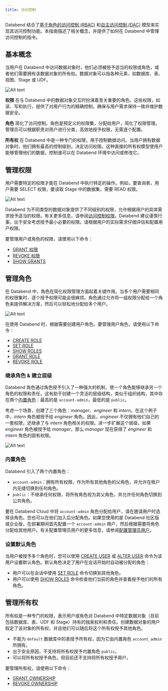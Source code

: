 ```yaml
---
title: 访问控制
---
```


Databend 结合了[基于角色的访问控制 (RBAC)](https://en.wikipedia.org/wiki/Role-based_access_control) 和[自主访问控制 (DAC)](https://en.wikipedia.org/wiki/Discretionary_access_control) 模型来实现其访问控制功能。本指南描述了相关概念，并提供了如何在 Databend 中管理访问控制的指令。

## 基本概念

当用户在 Databend 中访问数据对象时，他们必须被授予适当的权限或角色，或者他们需要拥有该数据对象的所有权。数据对象可以指各种元素，如数据库、表、视图、Stage 或 UDF。

![Alt text](/img/guides/access-control-1.png)

**权限** 在与 Databend 中的数据对象交互时扮演着至关重要的角色。这些权限，如读、写和执行，提供了对用户行为的精确控制，确保与用户需求保持一致并维护数据安全。

**角色** 简化了访问控制。角色是预定义的权限集，分配给用户，简化了权限管理。管理员可以根据职责对用户进行分类，高效地授予权限，无需逐个配置。

**所有权** 在 Databend 中是一种专门的权限，用于控制数据访问。当用户拥有数据对象时，他们拥有最高的控制级别，决定访问权限。这种直接的所有权模型使用户能够管理他们的数据，控制谁可以在 Databend 环境中访问或修改它。

## 管理权限

用户需要特定的权限才能在 Databend 中执行特定的操作。例如，要查询表，用户需要 SELECT 权限，要读取 Stage 中的数据集，需要 READ 权限。

![Alt text](/img/guides/access-control-2.png)

Databend 为不同类型的数据对象提供了不同级别的权限，允许根据用户的具体需求授予适当的权限。有关更多信息，请参阅[访问控制权限](/sql/sql-reference/access-control-privileges)。Databend 建议谨慎行事，出于安全考虑授予最小必要的权限。请根据用户的实际需求仔细评估和配置用户权限。

要管理用户或角色的权限，请使用以下命令：

- [GRANT 权限](/sql/sql-commands/ddl/user/grant-privileges)
- [REVOKE 权限](/sql/sql-commands/ddl/user/revoke-privileges)
- [SHOW GRANTS](/sql/sql-commands/ddl/user/show-grants)

## 管理角色

在 Databend 中，角色在简化权限管理方面起着关键作用。当多个用户需要相同的权限集时，逐个授予权限可能会很麻烦。角色通过允许将一组权限分配给一个角色来提供解决方案，然后可以轻松地分配给多个用户。

![Alt text](/img/guides/access-control-3.png)

在使用 Databend 时，根据需要创建用户角色。要管理用户角色，请使用以下命令：

- [CREATE ROLE](/sql/sql-commands/ddl/user/user-create-role)
- [SET ROLE](/sql/sql-commands/ddl/user/user-set-role)
- [SHOW ROLES](/sql/sql-commands/ddl/user/user-show-roles)
- [GRANT ROLE](/sql/sql-commands/ddl/user/grant-role)
- [REVOKE ROLE](/sql/sql-commands/ddl/user/revoke-role)

### 继承角色 & 建立层级

Databend 角色通过角色授予引入了一种强大的机制，使一个角色能够继承另一个角色的权限和责任。这有助于创建一个灵活的层级结构，类似于组织结构，其中存在两个[内置角色](#built-in-roles)：最高的是 `account-admin`，最低的是 `public`。

考虑一个场景，创建了三个角色：_manager_、_engineer_ 和 _intern_。在这个例子中，_intern_ 角色被授予给 _engineer_ 角色。因此，_engineer_ 不仅拥有他们自己的一套权限，还继承了与 _intern_ 角色相关的权限。进一步扩展这个层级，如果 _engineer_ 角色被授予给 _manager_，那么 _manager_ 现在获得了 _engineer_ 和 _intern_ 角色的固有权限。

![Alt text](/img/guides/access-control-4.png)

### 内置角色

Databend 引入了两个内置角色：

- `account-admin`：拥有所有权限，作为所有其他角色的父角色，并允许在租户内无缝切换到任何角色。
- `public`：不继承任何权限，将所有角色视为其父角色，并允许任何角色切换到公共角色。

要在 Databend Cloud 中将 `account-admin` 角色分配给用户，请在邀请用户时选择该角色。您也可以在他们加入后分配角色。如果您使用的是 Databend 社区版或企业版，在部署期间首先配置一个 `account-admin` 用户，然后根据需要将角色分配给其他用户。有关配置管理员用户的更多信息，请参阅[配置管理员用户](/guides/deploy/admin-users)。

### 设置默认角色

当用户被授予多个角色时，您可以使用 [CREATE USER](/sql/sql-commands/ddl/user/user-create-user) 或 [ALTER USER](/sql/sql-commands/ddl/user/user-alter-user) 命令为该用户设置默认角色。默认角色决定了用户在会话开始时自动被分配的角色：

- 用户可以在会话中使用 [SET ROLE](/sql/sql-commands/ddl/user/user-set-role) 命令切换到其他角色。
- 用户可以使用 [SHOW ROLES](/sql/sql-commands/ddl/user/user-show-roles) 命令检查他们当前的角色并查看授予他们的所有角色。

## 管理所有权

所有权是一种专门的权限，表示用户或角色对 Databend 中特定数据对象（目前包括数据库、表、UDF 和 Stage）持有的独家权利和责任。创建数据对象的用户假定了该对象的所有权，并且他们可以随后将这个所有权授予其他角色。

- 不能为 `default` 数据库中的表授予所有权，因为它由内置角色 `account_admin` 所拥有。
- 出于安全原因，不支持将所有权授予内置角色 `public`。
- 可以将所有权授予角色，但目前还不支持将所有权授予用户。

要管理所有权，请使用以下命令：

- [GRANT OWNERSHIP](/sql/sql-commands/ddl/user/grant-ownership)
- [REVOKE OWNERSHIP](/sql/sql-commands/ddl/user/revoke-ownership)
